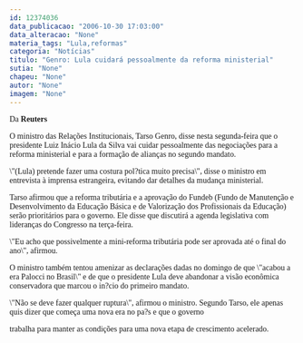 ```yaml
---
id: 12374036
data_publicacao: "2006-10-30 17:03:00"
data_alteracao: "None"
materia_tags: "Lula,reformas"
categoria: "Notícias"
titulo: "Genro: Lula cuidará pessoalmente da reforma ministerial"
sutia: "None"
chapeu: "None"
autor: "None"
imagem: "None"
---
```

<p><P><FONT face=Verdana>Da <STRONG>Reuters</STRONG></FONT></P></p>
<p><P><FONT face=\"Times New Roman\"><FONT face=Verdana>O ministro das Relações Institucionais, Tarso Genro, disse nesta segunda-feira que o presidente Luiz Inácio Lula da Silva vai cuidar pessoalmente das negociações para a reforma ministerial e para a formação de alianças no segundo mandato.</FONT></P></p>
<p><P><FONT face=Verdana>\"(Lula) pretende fazer uma costura pol?tica muito precisa\", disse o ministro em entrevista à imprensa estrangeira, evitando dar detalhes da mudança ministerial.</FONT></P></p>
<p><P><FONT face=Verdana>Tarso afirmou que a reforma tributária e a aprovação do Fundeb (Fundo de Manutenção e Desenvolvimento da Educação Básica e de Valorização dos Profissionais da Educação) serão prioritários para o governo. Ele disse que discutirá a agenda legislativa com lideranças do Congresso na terça-feira.</FONT></P></p>
<p><P><FONT face=Verdana>\"Eu acho que possivelmente a mini-reforma tributária pode ser aprovada até o final do ano\", afirmou.</FONT></P></p>
<p><P><FONT face=Verdana>O ministro também tentou amenizar as declarações dadas no domingo de que \"acabou a era Palocci no Brasil\" e de que o presidente Lula deve abandonar a visão econômica conservadora que marcou o in?cio do primeiro mandato.</FONT></P></p>
<p><P><FONT face=Verdana>\"Não se deve fazer qualquer ruptura\", afirmou o ministro. Segundo Tarso, ele apenas quis dizer que começa uma nova era no pa?s e que o governo</p>
<p> trabalha para manter as condições para uma nova etapa de crescimento acelerado.</FONT></P></FONT> </p>

